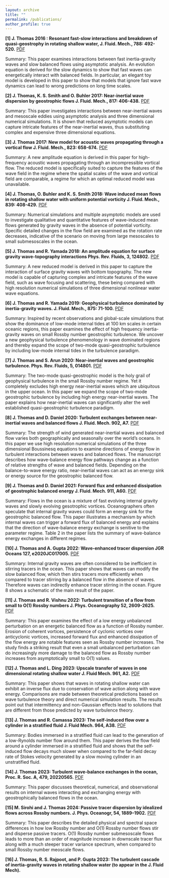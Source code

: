 ```yaml
---
layout: archive
title: ""
permalink: /publications/
author_profile: true
---
```

<!--  All my publications can be found at [Google Scholar](https://scholar.google.com/citations?hl=en&user=MzMRC04AAAAJ) and [ResearchGate](https://www.researchgate.net/profile/Qiu_Yang4). Below, * denotes the corresponding author.

2021
-  -->

**[1] J. Thomas 2016 : Resonant fast-slow interactions and breakdown of quasi-geostrophy in rotating shallow water, J. Fluid. Mech., 788: 492-520.**  [PDF](https://github.com/jimthomasedu/jimthomasedu.github.io/raw/master/files/T16.pdf) 

Summary: This paper examines interactions between fast inertia-gravity waves and slow balanced flows using asymptotic analysis. An evolution equation is derived for the slow dynamics to show that fast waves can energetically interact with balanced fields. In particular, an elegant toy model is developed in this paper to show that models that ignore fast wave dynamics can lead to wrong predictions on long time scales.

**[2] J. Thomas, K. S. Smith and O. Buhler 2017: Near-inertial wave dispersion by geostrophic flows J. Fluid. Mech., 817: 406-438.** [PDF](https://github.com/jimthomasedu/jimthomasedu.github.io/raw/master/files/TSB17.pdf) 

Summary: This paper investigates interactions between near-inertial waves and mesoscale eddies using asymptotic analysis and three dimensional numerical simulations. It is shown that reduced asymptotic models can capture intricate features of the near-inertial waves, thus substituting complex and expensive three dimensional equations.

**[3] J. Thomas 2017: New model for acoustic waves propagating through a vortical flow J. Fluid. Mech., 823: 658-674.** [PDF](https://github.com/jimthomasedu/jimthomasedu.github.io/raw/master/files/T17.pdf) 

Summary: A new amplitude equation is derived in this paper for high-frequency acoustic waves propagating through an incompressible vortical flow. The reduced model is specifically suited to capture the features of the wave field in the regime where the spatial scales of the wave and vortical field are comparable, a regime for which an optimal reduced model was unavailable.

**[4] J. Thomas, O. Buhler and K. S. Smith 2018: Wave induced mean flows in rotating shallow water with uniform potential vorticity J. Fluid. Mech., 839: 408-429.** [PDF](https://github.com/jimthomasedu/jimthomasedu.github.io/raw/master/files/TBS18.pdf) 

Summary: Numerical simulations and multiple asymptotic models are used to investigate qualitative and quantitative features of wave-induced mean flows generated by gravity waves in the absence of potential vorticity. Specific detailed changes in the flow field are examined as the rotation rate decreases, indicative of the scenario on moving from large mesoscales to small submesoscales in the ocean.
 
**[5] J. Thomas and R. Yamada 2018: An amplitude equation for surface gravity wave-topography interactions Phys. Rev. Fluids, 3, 124802.** [PDF](https://github.com/jimthomasedu/jimthomasedu.github.io/raw/master/files/TY18.pdf) 

Summary: A new reduced model is derived in this paper to capture the interaction of surface gravity waves with bottom topography. The new model is capable of capturing complex and intricate features of the wave field, such as wave focusing and scattering, these being compared with high resolution numerical simulations of three dimensional nonlinear water wave equations.

**[6] J. Thomas and R. Yamada 2019: Geophysical turbulence dominated by inertia-gravity waves. J. Fluid. Mech., 875: 71-100.** [PDF](https://github.com/jimthomasedu/jimthomasedu.github.io/raw/master/files/TY19.pdf) 

Summary: Inspired by recent observations and global-scale simulations that show the dominance of low-mode internal tides at 100 km scales in certain oceanic regions, this paper examines the effect of high frequency inertia-gravity waves on small Rossby number geostrophic turbulence. We uncover a new geophysical turbulence phenomenology in wave dominated regions and thereby expand the scope of two-mode quasi-geostrophic turbulence by including low-mode internal tides in the turbulence paradigm.

**[7] J. Thomas and S. Arun 2020: Near-inertial waves and geostrophic turbulence. Phys. Rev. Fluids, 5, 014801.** [PDF](https://github.com/jimthomasedu/jimthomasedu.github.io/raw/master/files/TA20.pdf) 

Summary: The two-mode quasi-geostrophic model is the holy grail of geophysical turbulence in the small Rossby number regime. Yet it completely excludes high energy near-inertial waves which are ubiquitous in the upper ocean. In this paper we expand the scope of two-mode geostrophic turbulence by including high energy near-inertial waves. The paper explains how near-inertial waves can significantly alter the well established quasi-geostrophic turbulence paradigm.

**[8] J. Thomas and D. Daniel 2020: Turbulent exchanges between near-inertial waves and balanced flows J. Fluid. Mech. 902, A7.** [PDF](https://github.com/jimthomasedu/jimthomasedu.github.io/raw/master/files/TD20.pdf) 

Summary: The strength of wind generated near-inertial waves and balanced flow varies both geographically and seasonally over the world’s oceans. In this paper we use high resolution numerical simulations of the three dimensional Boussinesq equations to examine directions of energy flow in turbulent interactions between waves and balanced flows. The manuscript describes how wave-balance energy flow pathways change as a function of relative strengths of wave and balanced fields. Depending on the balance-to-wave energy ratio, near-inertial waves can act as an energy sink or energy source for the geostrophic balanced flow.


**[9] J. Thomas and D. Daniel 2021: Forward flux and enhanced dissipation of geostrophic balanced energy J. Fluid. Mech. 911, A60.** [PDF](https://github.com/jimthomasedu/jimthomasedu.github.io/raw/master/files/TD21.pdf) 

Summary: Flows in the ocean is a mixture of fast evolving internal gravity waves and slowly evolving gesotrophic vortices. Oceanographers often speculate that internal gravity waves could form an energy sink for the geostrophic balanced flow. This paper illustrates a mechanism by which internal waves can trigger a forward flux of balanced energy and explains that the direction of wave-balance energy exchange is senitive to the parameter regime. Table 2 in the paper lists the summary of wave-balance energy exchanges in different regimes. 


**[10] J. Thomas and A. Gupta 2022: Wave-enhanced tracer dispersion JGR Oceans 127, e2020JC017005.** [PDF](https://github.com/jimthomasedu/jimthomasedu.github.io/raw/master/files/TG22.pdf) 

Summary: Internal gravity waves are often considered to be inefficient in stirring tracers in the ocean. This paper shows that waves can modify the slow balanced flow, which then stirs tracers more efficiently when compared to tracer stirring by a balanced flow in the absence of waves. Therefore waves can indirectly enhance tracer stirring in the ocean. Figure 8 shows a schematic of the main result of the paper. 


**[11] J. Thomas and R. Vishnu 2022: Turbulent transition of a flow from small to O(1) Rossby numbers J. Phys. Oceanography 52, 2609-2625.** [PDF](https://github.com/jimthomasedu/jimthomasedu.github.io/raw/master/files/TV22.pdf)   


Summary: This paper examines the effect of a low energy unbalanced perturbation on an energetic balanced flow as a function of Rossby number.  Erosion of coherent vortices, persistence of cyclonic vortices over anticyclonic vortices, increased forward flux and enhanced dissipation of the flow energy are notable features seen as Rossby number increases. The study finds a striking result that even a small unbalanced perturbation can do increasingly more damage to the balanced flow as Rossby number increases from asymptotically small to O(1) values.

**[12] J. Thomas and L. Ding 2023: Upscale transfer of waves in one dimensional rotating shallow water J. Fluid Mech. 961, A2.** [PDF](https://github.com/jimthomasedu/jimthomasedu.github.io/raw/master/files/TD23.pdf)   


Summary: This paper shows that waves in rotating shallow water can exhibit an inverse flux due to conservation of wave action along with wave energy. Comparisons are made between theoretical predictions based on wave turbulence theory and direct numerical simulation results. The results point out that intermittency and non-Gaussian effects lead to solutions that are different from those predicted by wave turbulence theory.

 **[13] J. Thomas and R. Camassa 2023: The self-induced flow over a cylinder in a stratified fluid J. Fluid Mech. 964, A38.** [PDF](https://github.com/jimthomasedu/jimthomasedu.github.io/raw/master/files/TC23.pdf) 

 
Summary: Bodies immersed in a stratified fluid can lead to the generation of a low-Rynolds number flow around them. This paper derives the flow field around a cylinder immersed in a stratified fluid and shows that the self-induced flow decays much slower when compared to the far-field decay rate of Stokes velocity generated by a slow moving cylinder in an unstratified fluid. 

 **[14] J. Thomas 2023: Turbulent wave-balance exchanges in the ocean, Proc. R. Soc. A, 479, 20220565.** [PDF](https://github.com/jimthomasedu/jimthomasedu.github.io/raw/master/files/T23.pdf)  


Summary: This paper discusses theoretical, numerical, and observational results on internal waves interacting and exchanging energy with geostrophically balanced flows in the ocean.   

**[15] M. Sirohi and J. Thomas 2024: Passive tracer dispersion by idealized flows across Rossby numbers. J. Phys. Oceanogr, 54, 1889–1902.** [PDF](https://github.com/jimthomasedu/jimthomasedu.github.io/raw/master/files/ST24.pdf) 

 
Summary: This paper describes the detailed physical and spectral space differences in how low Rossby number and O(1) Rossby number flows stir and disperse passive tracers. O(1) Rossby number submesoscale flows leads to more than an order of magnitude increase in downscale tracer flux along with a much steeper tracer variance spectrum, when compared to small Rossby number meoscale flows. 

**[16] J. Thomas, R. S. Rajpoot, and P. Gupta 2023: The turbulent cascade of inertia-gravity waves in rotating shallow water (to appear in the J. Fluid Mech).**    


 

<!-- Non-peer reviewed publication
-
Qiu Yang, 2017: [Multi-Scale Models for the Scale Interaction of Organized Tropical Convection](https://qiuyang50.github.io/files/thesis.pdf), Ph.D thesis. My thesis defense slides are [here](https://qiuyang50.github.io/files/QiuYang_Thesis.pdf).


{% if author.googlescholar %}
  You can also find my articles on <u><a href="{{author.googlescholar}}">my Google Scholar profile</a>.</u>
{% endif %}

{% include base_path %}

{% for post in site.publications reversed %}
  {% include archive-single.html %}
{% endfor %}
-->
